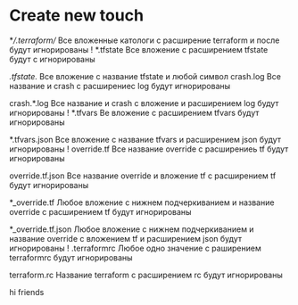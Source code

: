 # Create new touch

**/.terraform/*   Все вложенные катологи с расширение terraform и после будут игнорированы
!
*.tfstate   Все вложение с расширением tfstate будут с игнорированы

*.tfstate.* Все вложение с название tfstate и любой символ
crash.log Все название и crash с расширениес log будут игнорированы

crash.*.log Все название и crash с вложение и расширением log будут игнорированы
!
*.tfvars    Ве вложение с расширением tfvars будут игнорированы

*.tfvars.json   Все вложение с название tfvars и расширением json будут игнорированы
!
override.tf Все название  override с расширениеь tf будут игнорированы

override.tf.json    Все название override и вложение tf с расширением tf будут игнорированы

*_override.tf   Любое вложение с нижнем подчеркиванием и название override с расширением tf будут игнорированы

*_override.tf.json Любое вложение с нижнем подчеркиванием и название override с вложением tf и расширением json 
будут игнорированы
!
.terraformrc  Любое одно значение с раширением terraformrc будут игнорированы

terraform.rc Название terraform с расширением rc будут игнорированы

hi friends

